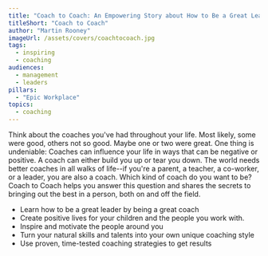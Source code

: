 ```yaml
---
title: "Coach to Coach: An Empowering Story about How to Be a Great Leader" 
titleShort: "Coach to Coach"
author: "Martin Rooney"
imageUrl: /assets/covers/coachtocoach.jpg
tags:
  - inspiring
  - coaching
audiences: 
  - management
  - leaders
pillars:
  - "Epic Workplace"
topics:
  - coaching
---
```


Think about the coaches you've had throughout your life. Most likely, some were good, others not so good. Maybe one or two were great. One thing is undeniable: Coaches can influence your life in ways that can be negative or positive. A coach can either build you up or tear you down. The world needs better coaches in all walks of life--if you're a parent, a teacher, a co-worker, or a leader, you are also a coach. Which kind of coach do you want to be? Coach to Coach helps you answer this question and shares the secrets to bringing out the best in a person, both on and off the field.

* Learn how to be a great leader by being a great coach 
* Create positive lives for your children and the people you work with. 
* Inspire and motivate the people around you 
* Turn your natural skills and talents into your own unique coaching style 
* Use proven, time-tested coaching strategies to get results 
